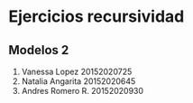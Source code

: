 # Ejercicios recursividad
## Modelos 2

1. Vanessa Lopez 20152020725
2. Natalia Angarita 20152020645
3. Andres Romero R. 20152020930
